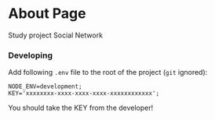 # About Page
Study project Social Network

### Developing
Add following `.env` file to the root of the project (`git` ignored):  
```
NODE_ENV=development; 
KEY='xxxxxxxx-xxxx-xxxx-xxxx-xxxxxxxxxxxx';
```  
You should take the KEY from the developer!
